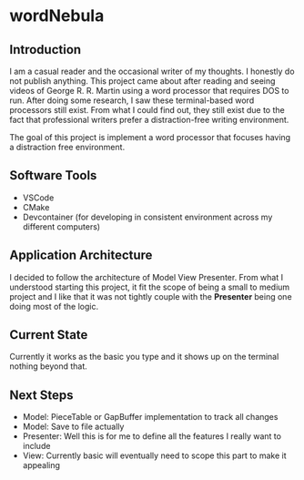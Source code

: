 # wordNebula
## Introduction
I am a casual reader and the occasional writer of my thoughts. I honestly do not publish anything. This project came about after reading and seeing videos of George R. R. Martin using a word processor that requires DOS to run. After doing some research, I saw these terminal-based word processors still exist. From what I could find out, they still exist due to the fact that professional writers prefer a distraction-free writing environment.

The goal of this project is implement a word processor that focuses having a distraction free environment.

## Software Tools
- VSCode
- CMake
- Devcontainer (for developing in consistent environment across my different computers)

## Application Architecture
I decided to follow the architecture of Model View Presenter. From what I understood starting this project, it fit the scope of being a small to medium project and I like that it was not tightly couple with the **Presenter** being one doing most of the logic. 

## Current State
Currently it works as the basic you type and it shows up on the terminal nothing beyond that.

## Next Steps
- Model: PieceTable or GapBuffer implementation to track all changes
- Model: Save to file actually
- Presenter: Well this is for me to define all the features I really want to include 
- View: Currently basic will eventually need to scope this part to make it appealing